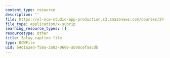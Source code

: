 ```yaml
---
content_type: resource
description: ''
file: https://ol-ocw-studio-app-production.s3.amazonaws.com/courses/24-908-creole-language-and-caribbean-identities-spring-2017/b4d1a2edf58a2a820606a508cefaacdb_KO6GiBAK7cY.srt
file_type: application/x-subrip
learning_resource_types: []
resourcetype: Other
title: 3play caption file
type: OCWFile
uid: b4d1a2ed-f58a-2a82-0606-a508cefaacdb
---
```

